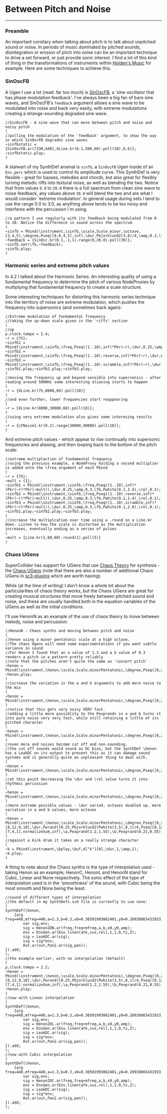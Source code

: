 # Between Pitch and Noise

------

### Preamble

An important corollary when talking about pitch is to talk about unpitched sound or noise. In periods of music dominated by pitched sounds, disintegration or erosion of pitch into noise can be an important technique to drive a set forward, or just provide sonic interest. I find a lot of this kind of thing in the transformations of instruments within [Holden's Music](https://www.youtube.com/watch?v=2FmFXQSIzCo) for example. Here are some techniques to achieve this.

### SinOscFB

A Ugen I use a lot (read: far too much) is [SinOscFB](http://doc.sccode.org/Classes/SinOscFB.html), a 'sine oscillator that has phase modulation feedback'. I've always been a big fan of bare sine waves, and SinOscFB's `feedback` argument allows a sine wave to be modulated into noise and back very easily, with extreme modulations creating a strange-sounding degraded sine wave.

```supercollider
//SinOscFB - A sine wave that can move between pitch and noise and noisy pitch
(
//polling the modulation of the 'feedback' argument, to show the way in which SinOscFB degrades sine waves
~sinfbstatic = {SinOscFB.ar([330,440],XLine.kr(0.1,500,60).poll(10),0.6)};
~sinfbstatic.play;
)
```

A stalwart of my SynthDef arsenal is `sinfb`, a `SinOscFB` Ugen inside of an `Env.perc` which is used to control its amplitude curve. This SynthDef is very flexible -  great for basses, melodies and chords, but also great for flexibly turning melodic riffs into textural noise, as well as blending the two. Notice that from values `0.0` to `20.0` there is a full spectrum from clean sine wave to noise feedback, any values above `30.0` will blend the two and are what I would consider 'extreme modulation'. In general usage during sets I tend to use the range 0.0 to 3.0, as anything above tends to be too noisy and interferes with the percussion i'm using.

```supercollider
//a pattern I use regularly with its feedback being modulated from 0 to 20. Notice the difference in sound across the spectrum
(
~sinfb = Pbind(\instrument,\sinfb,\scale,Scale.minor,\octave,[3,4,5],\degree,Pseq([0,0,4,5],inf),\dur,Pbjorklund2(3,8)/4,\amp,0.3,\fb,0.1,\rel,0.3);
~feedback = {SinOsc.kr(0.1,-1,1).range(0,20.0).poll(30)};
~sinfb.set(\fb,~feedback);
~sinfb.play;
)
```

### Harmonic series and extreme pitch values

In 4.2 I talked about the Harmonic Series. An interesting quality of using a fundamental frequency to determine the pitch of various NodeProxies by multiplying that fundamental frequency to create a scale structure.

Some interesting techniques for distorting this harmonic series technique into the territory of noise are extreme modulation, which pushes the frequency into supersonics (and sometimes back again):

```supercollider
//Extreme modulation of fundamental frequency
//taking the up-down scale given in the 'riffs' section
(
//up
p.clock.tempo = 2.4;
~r = {75};
~sinfb1 = Pbind(\instrument,\sinfb,\freq,Pseq((1..10),inf)*Pkr(~r),\dur,0.25,\amp,0.3,\fb,Pwhite(0.1,1.4),\rel,0.1);
~sinfb2 = Pbind(\instrument,\sinfb,\freq,Pseq((1..10).reverse,inf)*Pkr(~r),\dur,0.25,\amp,0.3,\fb,Pwhite(0.1,1.4),\rel,0.1);
~sinfb3 = Pbind(\instrument,\sinfb,\freq,Pseq((1..10).scramble,inf)*Pkr(~r),\dur,0.25,\amp,0.3,\fb,Pwhite(0.1,2.0),\rel,0.1);
~sinfb1.play;~sinfb2.play;~sinfb3.play;
)
//moving the frequency up and beyond sensible into supersonics - after reading around 5000Hz some interesting aliasing starts to happen
(
~r = {XLine.kr(75,8000,60).poll(10)}
)
//and even further, lower frequencies start reappearing
(
~r = {XLine.kr(8000,30000,60).poll(10)};
)
//using very extreme modulation also gives some interesing results
(
~r = {LFNoise1.kr(0.2).range(30000,90000).poll(10)};
)
```

And extreme pitch values - which appear to rise continually into supersonic frequencies and aliasing, and then looping back to the bottom of the pitch scale:

```supercollider
//extreme multiplaction of fundamental frequency
//using the previous example, a NodeProxy holding a second multiplier is added onto the \freq argument of each Pbind
(
~r = {75};
~mult = {1};
~sinfb1 = Pbind(\instrument,\sinfb,\freq,Pseq((1..10),inf)*(Pkr(~r)*Pkr(~mult)),\dur,0.25,\amp,0.3,\fb,Pwhite(0.1,1.4),\rel,0.1);
~sinfb2 = Pbind(\instrument,\sinfb,\freq,Pseq((1..10).reverse,inf)*(Pkr(~r)*Pkr(~mult)),\dur,0.25,\amp,0.3,\fb,Pwhite(0.1,1.4),\rel,0.1);
~sinfb3 = Pbind(\instrument,\sinfb,\freq,Pseq((1..10).scramble,inf)*(Pkr(~r)*Pkr(~mult)),\dur,0.25,\amp,0.3,\fb,Pwhite(0.1,2.0),\rel,0.1);
~sinfb1.play;~sinfb2.play;~sinfb3.play;
)
//increase the multiplcation over time using a .round on a Line.kr UGen. Listen to how the scale is distorted as the multiplcation increases, eventually ending as a series of pulses
(
~mult = {Line.kr(1,60,60).round(1).poll(5)}
)
```

### Chaos UGens

SuperCollider has support for UGens that use [Chaos Theory](https://en.wikipedia.org/wiki/Chaos_theory) for synthesis - the [Chaos UGens](http://doc.sccode.org/Classes/ChaosGen.html) (note that there are also a number of additional Chaos UGens in [sc3-plugins](https://github.com/supercollider/sc3-plugins) which are worth having).

While (at the time of writing) I don't know a whole lot about the particularities of chaos theory works, but the Chaos UGens are great for creating musical structures that move freely between pitched sound and noise, and these are usually handled both in the equation variables of the UGens as well as the initial conditions.

I'll use HenonN as an example of the use of chaos theory to move between melody, noise and percussion:

```supercollider
//HenonN - Chaos synths and moving between pitch and noise
(
//henon using a minor pentatonic scale at a high octave.
//The chaos Ugens will need some experimentations if you want subtle variance in sound
//For Henon I found that an a value of 1.3 and a b value of 0.3 renders a pitch in a pattern pretty reliably
//note that the pitches aren't quite the same as 'concert pitch'
~henon = Pbind(\instrument,\henon,\scale,Scale.minorPentatonic,\degree,Pseq([0,2,4,6,7],inf),\octave,8,\dur,Pbjorklund2(3,8)/4,\a,Pexprand(1.3,1.3),\b,Pexprand(0.3,0.3),\atk,0,\sus,0,\rel,Pexprand(0.1,0.1),\amp,1);
~henon.play;
)
//increase the variation in the a and b arguments to add more noise to the mix
(
~henon = Pbind(\instrument,\henon,\scale,Scale.minorPentatonic,\degree,Pseq([0,2,4,6,7],inf),\octave,8,\dur,Pbjorklund2(3,8)/4,\a,Pexprand(1.3,1.31),\b,Pexprand(0.3,0.31),\atk,0,\sus,0,\rel,Pexprand(0.1,0.1),\amp,1);
)
//notice that this gets very noisy VERY fast.
//adding a little more possiblity to the Pexprands in a and b turns it into pure noise very very fast, while still retaining a little of its pitched character
(
~henon = Pbind(\instrument,\henon,\scale,Scale.minorPentatonic,\degree,Pseq([0,2,4,6,7],inf),\octave,8,\dur,Pbjorklund2(3,8)/4,\a,Pexprand(1.3,1.35),\b,Pexprand(0.3,0.35),\atk,0,\sus,0,\rel,Pexprand(0.1,0.1),\amp,1);
)
//even more and noises become cut off and non-sounding.
//the cut off sounds would sound as DC bias, but the SynthDef \henon has a LeakDC on its output to prevent this as it can damage sound systems and is generally quite an unpleasant thing to deal with.
(
~henon = Pbind(\instrument,\henon,\scale,Scale.minorPentatonic,\degree,Pseq([0,2,4,6,7],inf),\octave,8,\dur,Pbjorklund2(3,8)/4,\a,Pexprand(1.3,1.45),\b,Pexprand(0.3,0.55),\atk,0,\sus,0,\rel,Pexprand(0.1,0.1),\amp,1);
)
//at this point decreasing the \dur and \rel value turns it into rhythmic percussion
(
~henon = Pbind(\instrument,\henon,\scale,Scale.minorPentatonic,\degree,Pseq([0,2,4,6,7],inf),\octave,8,\dur,0.25,\a,Pexprand(1.3,1.45),\b,Pexprand(0.3,0.55),\atk,0,\sus,0,\rel,Pexprand(0.01,0.1),\amp,1);
)
//more extreme possible values - \dur varied, octaves doubled up, more variation in a and b values, more octaves
(
~henon = Pbind(\instrument,\henon,\scale,Scale.minorPentatonic,\degree,Pseq([0,2,4,6,7],inf),\octave,[8,12,9,10],\dur,Pwrand([0.25,Pbjorklund2(Pwhite(3,5),8,1)/4,Pseq([0.125],4)],[7,4,1].normalizeSum,inf),\a,Pexprand(1.2,1.55),\b,Pexprand(0.21,0.55),\atk,0,\sus,0,\rel,Pexprand(0.01,0.6),\amp,1);
)
//against a kick drum it takes on a really strange character
(
~k = Pbind(\instrument,\bplay,\buf,d["k"][0],\dur,1,\amp,1);
~k.play;
)
```

A thing to note about the Chaos synths is the type of interpolation used - taking Henon as an example; HenonC, HenonL and HenonN stand for Cubic, Linear and None respectively. The sonic effect of the type of interpolation used is in the 'smoothness' of the sound, with Cubic being the most smooth and None being the least.

```supercollider
//sound of different types of interpolation
//the default in my SynthDefs.scd file is currently to use none:
(
SynthDef(\henon,
	{arg freq=440,mfreq=440,a=1.3,b=0.3,x0=0.30501993062401,y0=0.20938865431933,atk=0.01,sus=1,rel=1,ts=1,out=0,pan=0,amp=0.3;
		var sig,env;
		sig = Henon2DN.ar(freq,freq+mfreq,a,b,x0,y0,amp);
		env = EnvGen.ar(Env.linen(atk,sus,rel),1,1,0,ts,2);
		sig = LeakDC.ar(sig);
		sig = sig*env;
		Out.ar(out,Pan2.ar(sig,pan));
}).add;
);
//the example earlier, with no interpolation (default)
(
p.clock.tempo = 2.2;
~henon = Pbind(\instrument,\henon,\scale,Scale.minorPentatonic,\degree,Pseq([0,2,4,6,7],inf),\octave,[8,12,9,10],\dur,Pwrand([0.25,Pbjorklund2(Pwhite(3,5),8,1)/4,Pseq([0.125],4)],[7,4,1].normalizeSum,inf),\a,Pexprand(1.2,1.55),\b,Pexprand(0.21,0.55),\atk,0,\sus,0,\rel,Pexprand(0.01,0.6),\amp,1);
~henon.play;
)
//now with Linear interpolation
(
SynthDef(\henon,
	{arg freq=440,mfreq=440,a=1.3,b=0.3,x0=0.30501993062401,y0=0.20938865431933,atk=0.01,sus=1,rel=1,ts=1,out=0,pan=0,amp=0.3;
		var sig,env;
		sig = Henon2DL.ar(freq,freq+mfreq,a,b,x0,y0,amp);
		env = EnvGen.ar(Env.linen(atk,sus,rel),1,1,0,ts,2);
		sig = LeakDC.ar(sig);
		sig = sig*env;
		Out.ar(out,Pan2.ar(sig,pan));
}).add;
);
//now with Cubic interpolation
(
SynthDef(\henon,
	{arg freq=440,mfreq=440,a=1.3,b=0.3,x0=0.30501993062401,y0=0.20938865431933,atk=0.01,sus=1,rel=1,ts=1,out=0,pan=0,amp=0.3;
		var sig,env;
		sig = Henon2DC.ar(freq,freq+mfreq,a,b,x0,y0,amp);
		env = EnvGen.ar(Env.linen(atk,sus,rel),1,1,0,ts,2);
		sig = LeakDC.ar(sig);
		sig = sig*env;
		Out.ar(out,Pan2.ar(sig,pan));
}).add;
);
```

